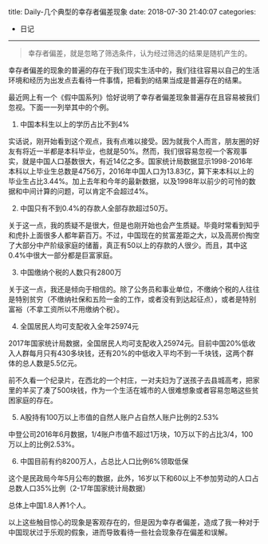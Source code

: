 title: Daily-几个典型的幸存者偏差现象
date: 2018-07-30 21:40:07
categories:
- 日记

---

> 幸存者偏差，就是忽略了筛选条件，认为经过筛选的结果是随机产生的。

幸存者偏差的现象的普遍的存在于我们现实生活中的，我们往往容易以自己的生活环境和经历为出发点去看待一件事情，把看到的结果当成是普遍存在的结果。

最近网上有一个《假中国系列》恰好说明了幸存者偏差现象普遍存在且容易被我们忽视。下面一一列举其中的个例。

1. 中国本科生以上的学历占比不到4%

实话说，刚开始看到这个观点，我有点难以接受。因为就我个人而言，朋友圈的好友有将近一半都是本科毕业，也就是50%。然而，我们很容易忽视一个客观事实，就是中国人口基数很大，有近14亿之多。国家统计局数据显示1998-2016年本科以上毕业生总数是4756万，2016年中国人口为13.83亿，算下来本科以上的毕业生占比3.44%。加上去年和今年的最新数据，以及1998年以前少的可怜的数据和中间计算的问题，可以肯定不会超过4%。

2. 中国只有不到0.4%的存款人全部存款超过50万。

关于这一点，我的质疑不是很大，但是也刚开始也会产生质疑。毕竟时常看到知乎和虎扑上面很多人都年薪百万。不过，中国现在的贫富差距之大，以及高房价掏空了大部分中产阶级家庭的储蓄，真正有50以上的存款的人很少。而且，其中这0.4%中很大一部分都是巨富家庭。

3. 中国缴纳个税的人数只有2800万

关于这一点，我还是倾向于相信的。除了公务员和事业单位，不缴纳个税的人往往是特别贫穷（不缴纳社保和五险一金的工作，或者没有到达起征点），或者是特别富裕（不拿工资所以不用缴纳个税）。

4. 全国居民人均可支配收入全年25974元

2017年国家统计局数据，全国居民人均可支配收入25974元。目前中国20%低收入人群每月只有430多块钱，还有20%的中低收入平均不到一千块钱，这两个群体的总人数是5.5亿元。

前不久看一个纪录片，在西北的一个村庄，一对夫妇为了送孩子去县城高考，把家里的羊买了凑了500块钱，作为一个生活在城市的人很难想象或者容易忽略这些贫困家庭的存在。

5. A股持有100万以上市值的自然人账户占自然人账户比例的2.53%

中登公司2016年6月数据，1/4账户市值不超过1万块，10万以下的占比3/4，100万以上的比例2.53%。

6. 中国目前有约8200万人，占总比人口比例6%领取低保

这个是民政局今年5月公布的数据，此外，16岁以下和60以上不参加劳动的人口占总数人口35%比例（2-17年国家统计局数据）

总体上中国1.8人养1个人。

以上这些触目惊心的现象是客观存在的，但是因为幸存者偏差，造成了我一种对于中国现状过于乐观的假象，进而导致看待一些社会现象存在偏差和误解。


